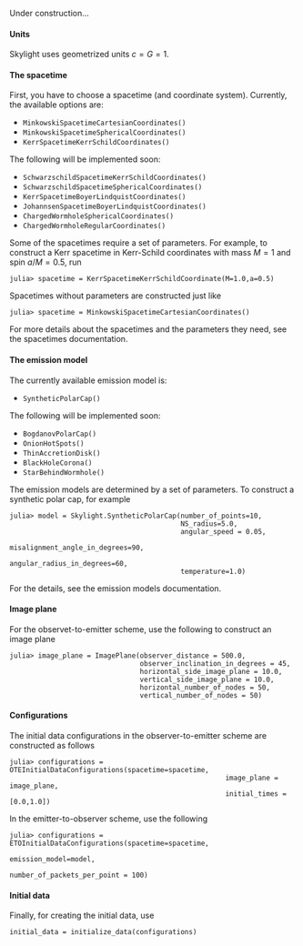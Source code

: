 Under construction...
#### Units

Skylight uses geometrized units $c = G = 1$.

#### The spacetime

First, you have to choose a spacetime (and coordinate system). Currently, the available options are:

  * `MinkowskiSpacetimeCartesianCoordinates()`
  * `MinkowskiSpacetimeSphericalCoordinates()`
  * `KerrSpacetimeKerrSchildCoordinates()`

The following will be implemented soon:

  * `SchwarzschildSpacetimeKerrSchildCoordinates()`
  * `SchwarzschildSpacetimeSphericalCoordinates()`
  * `KerrSpacetimeBoyerLindquistCoordinates()`
  * `JohannsenSpacetimeBoyerLindquistCoordinates()`
  * `ChargedWormholeSphericalCoordinates()`
  * `ChargedWormholeRegularCoordinates()`

Some of the spacetimes require a set of parameters. For example, to construct a Kerr spacetime in Kerr-Schild coordinates with mass $M=1$ and spin $a/M=0.5$, run 

```
julia> spacetime = KerrSpacetimeKerrSchildCoordinate(M=1.0,a=0.5)
```

Spacetimes without parameters are constructed just like

```
julia> spacetime = MinkowskiSpacetimeCartesianCoordinates()
```

For more details about the spacetimes and the parameters they need, see the spacetimes documentation.

#### The emission model

The currently available emission model is:

  * `SyntheticPolarCap()`

The following will be implemented soon:

  * `BogdanovPolarCap()`
  * `OnionHotSpots()`
  * `ThinAccretionDisk()`
  * `BlackHoleCorona()`
  * `StarBehindWormhole()`

The emission models are determined by a set of parameters. To construct a synthetic polar cap, for example 

```
julia> model = Skylight.SyntheticPolarCap(number_of_points=10, 
                                          NS_radius=5.0,
                                          angular_speed = 0.05, 
                                          misalignment_angle_in_degrees=90,
                                          angular_radius_in_degrees=60, 
                                          temperature=1.0)
```

For the details, see the emission models documentation. 

#### Image plane

For the observet-to-emitter scheme, use the following to construct an image plane

```
julia> image_plane = ImagePlane(observer_distance = 500.0,
                                observer_inclination_in_degrees = 45,
                                horizontal_side_image_plane = 10.0,
                                vertical_side_image_plane = 10.0,
                                horizontal_number_of_nodes = 50,
                                vertical_number_of_nodes = 50)
```

#### Configurations

The initial data configurations in the observer-to-emitter scheme are constructed as follows

```
julia> configurations = OTEInitialDataConfigurations(spacetime=spacetime,
                                                     image_plane = image_plane,
                                                     initial_times = [0.0,1.0])
```

In the emitter-to-observer scheme, use the following

```
julia> configurations = ETOInitialDataConfigurations(spacetime=spacetime,
                                                     emission_model=model,
                                                     number_of_packets_per_point = 100)
```

#### Initial data

Finally, for creating the initial data, use

```
initial_data = initialize_data(configurations)
```
